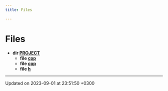 ```yaml
---
title: Files

---
```


# Files




* **dir [PROJECT](Files/dir_08ab30fa68a0a04db606124f2264e7c9.md#dir-project)** 
    * **file [cpp](Files/main_8cpp.md#file-main.cpp)** 
    * **file [cpp](Files/name_8cpp.md#file-name.cpp)** 
    * **file [h](Files/name_8h.md#file-name.h)** 



-------------------------------

Updated on 2023-09-01 at 23:51:50 +0300
